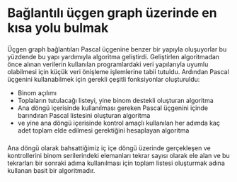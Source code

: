 # Bağlantılı üçgen graph üzerinde en kısa yolu bulmak
###
Üçgen graph bağlantıları Pascal üçgenine benzer bir yapıyla oluşuyorlar bu yüzdende bu yapı
yardımıyla algoritma geliştirdi. Geliştirlen algoritmadan önce alınan verilerin kullanılan
programlardaki veri yapılarıyla uyumlu olabilmesi için küçük veri önişleme işlemlerine tabii
tutuldu.
Ardından Pascal üçgenini kullanabilmek için gerekli çeşitli fonksiyonlar oluşturuldu:
- Binom açılımı 
- Toplaların tutulacağı listeyi, yine binom destekli oluşturan algoritma
- Ana döngü içerisinde kullanılması gereken  Pascal üçgenini içinde barındıran Pascal listesini oluşturan algoritma
- ve yine ana döngü içerisinde kontrol amaçlı kullanılan her adımda kaç adet toplam elde edilmesi gerektiğini hesaplayan algoritma
###
###
Ana döngü olarak bahsattiğimiz iç içe döngü üzerinde gerçekleşen ve kontrollerini binom serilerindeki elemanları
tekrar sayısı olarak ele alan ve bu tekrarları bir sonraki adıma kullanılması için toplam listesi oluşturmak adına
kullanan basit bir algoritmadır.